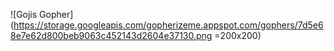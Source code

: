 ![Gojis Gopher](https://storage.googleapis.com/gopherizeme.appspot.com/gophers/7d5e68e7e62d800beb9063c452143d2604e37130.png =200x200)